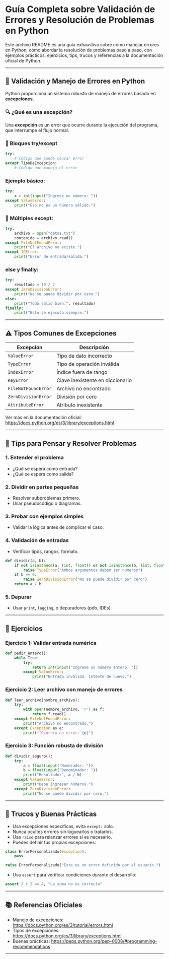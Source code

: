 
# Guía Completa sobre Validación de Errores y Resolución de Problemas en Python

Este archivo README es una guía exhaustiva sobre cómo manejar errores en Python, cómo abordar la resolución de problemas paso a paso, con ejemplos prácticos, ejercicios, tips, trucos y referencias a la documentación oficial de Python.

---

## 📌 Validación y Manejo de Errores en Python

Python proporciona un sistema robusto de manejo de errores basado en **excepciones**.

### 🔍 ¿Qué es una excepción?

Una **excepción** es un error que ocurre durante la ejecución del programa, que interrumpe el flujo normal.

### 🧱 Bloques try/except

```python
try:
    # Código que puede causar error
except TipoDeExcepcion:
    # Código que maneja el error
```

### Ejemplo básico:
```python
try:
    x = int(input("Ingrese un número: "))
except ValueError:
    print("Eso no es un número válido.")
```

### 🧰 Múltiples except:
```python
try:
    archivo = open("datos.txt")
    contenido = archivo.read()
except FileNotFoundError:
    print("El archivo no existe.")
except IOError:
    print("Error de entrada/salida.")
```

### else y finally:
```python
try:
    resultado = 10 / 2
except ZeroDivisionError:
    print("No se puede dividir por cero.")
else:
    print("Todo salió bien:", resultado)
finally:
    print("Esto se ejecuta siempre.")
```

---

## ⚠️ Tipos Comunes de Excepciones

| Excepción            | Descripción                             |
|----------------------|-----------------------------------------|
| `ValueError`         | Tipo de dato incorrecto                 |
| `TypeError`          | Tipo de operación inválida              |
| `IndexError`         | Índice fuera de rango                   |
| `KeyError`           | Clave inexistente en diccionario        |
| `FileNotFoundError`  | Archivo no encontrado                   |
| `ZeroDivisionError`  | División por cero                       |
| `AttributeError`     | Atributo inexistente                    |

Ver más en la documentación oficial: https://docs.python.org/es/3/library/exceptions.html

---

## 🧠 Tips para Pensar y Resolver Problemas

### 1. Entender el problema
- ¿Qué se espera como entrada?
- ¿Qué se espera como salida?

### 2. Dividir en partes pequeñas
- Resolver subproblemas primero.
- Usar pseudocódigo o diagramas.

### 3. Probar con ejemplos simples
- Validar la lógica antes de complicar el caso.

### 4. Validación de entradas
- Verificar tipos, rangos, formato.

```python
def dividir(a, b):
    if not isinstance(a, (int, float)) or not isinstance(b, (int, float)):
        raise TypeError("Ambos argumentos deben ser números")
    if b == 0:
        raise ZeroDivisionError("No se puede dividir por cero")
    return a / b
```

### 5. Depurar
- Usar `print`, `logging`, o depuradores (pdb, IDEs).

---

## 🧪 Ejercicios

### Ejercicio 1: Validar entrada numérica
```python
def pedir_entero():
    while True:
        try:
            return int(input("Ingrese un número entero: "))
        except ValueError:
            print("Entrada inválida. Intente de nuevo.")
```

### Ejercicio 2: Leer archivo con manejo de errores
```python
def leer_archivo(nombre_archivo):
    try:
        with open(nombre_archivo, 'r') as f:
            return f.read()
    except FileNotFoundError:
        print("Archivo no encontrado.")
    except Exception as e:
        print(f"Ocurrió un error: {e}")
```

### Ejercicio 3: Función robusta de división
```python
def dividir_seguro():
    try:
        a = float(input("Numerador: "))
        b = float(input("Denominador: "))
        print("Resultado:", a / b)
    except ValueError:
        print("Debe ingresar números.")
    except ZeroDivisionError:
        print("No se puede dividir por cero.")
```

---

## 🧙 Trucos y Buenas Prácticas

- Usa excepciones específicas, evita `except:` solo.
- Nunca ocultes errores sin loguearlos o tratarlos.
- Usa `raise` para relanzar errores si es necesario.
- Puedes definir tus propias excepciones:

```python
class ErrorPersonalizado(Exception):
    pass

raise ErrorPersonalizado("Este es un error definido por el usuario.")
```

- Usa `assert` para verificar condiciones durante el desarrollo:

```python
assert 2 + 2 == 4, "La suma no es correcta"
```

---

## 📚 Referencias Oficiales

- Manejo de excepciones: https://docs.python.org/es/3/tutorial/errors.html
- Tipos de excepciones: https://docs.python.org/es/3/library/exceptions.html
- Buenas prácticas: https://peps.python.org/pep-0008/#programming-recommendations

---

